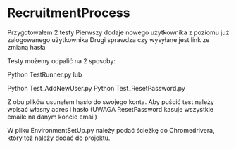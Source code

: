 # RecruitmentProcess

Przygotowałem 2 testy
Pierwszy dodaje nowego użytkownika z poziomu już zalogowanego użytkownika
Drugi sprawdza czy wysyłane jest link ze zmianą hasła

Testy możemy odpalić na 2 sposoby:

Python TestRunner.py
lub

Python Test_AddNewUser.py
Python Test_ResetPassword.py

Z obu plików usunąłem hasło do swojego konta.
Aby puścić test należy wpisać własny adres i hasło
 (UWAGA ResetPassword kasuje wszystkie emaile na danym koncie email)

W pliku EnvironmentSetUp.py należy podać ścieżkę do Chromedrivera, który też należy
dodać do projektu.
